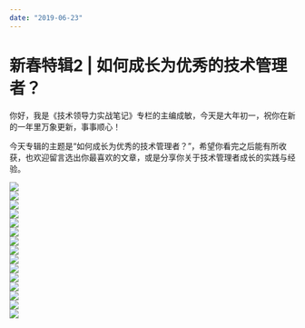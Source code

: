 ```yaml
---
date: "2019-06-23"
---  
```

      
# 新春特辑2 | 如何成长为优秀的技术管理者？
你好，我是《技术领导力实战笔记》专栏的主编成敏，今天是大年初一，祝你在新的一年里万象更新，事事顺心！

今天专辑的主题是“如何成长为优秀的技术管理者？”，希望你看完之后能有所收获，也欢迎留言选出你最喜欢的文章，或是分享你关于技术管理者成长的实践与经验。

[![](./httpsstatic001geekbangorgresourceimage729b72cce3506deaa43d8bfd38a7517a839b.jpg)](https://time.geekbang.org/column/article/5765)  
[![](./httpsstatic001geekbangorgresourceimagea12fa115736e6e51b29ad43551adfd07e92f.jpg)](https://time.geekbang.org/column/article/11829)  
[![](./httpsstatic001geekbangorgresourceimage3bef3b76065b66e0c070795d4de55e700def.jpg)](https://time.geekbang.org/column/article/41315)  
[![](./httpsstatic001geekbangorgresourceimage1f9d1f828d4896c7494d12c8a9f57e3ed19d.jpg)](https://time.geekbang.org/column/article/41898)  
[![](./httpsstatic001geekbangorgresourceimaged016d0e69b90e1e5707891da7c0841290116.jpg)](https://time.geekbang.org/column/article/65311)  
[![](./httpsstatic001geekbangorgresourceimage11bd11622638116cbce02e79c7d396629abd.jpg)](https://time.geekbang.org/column/article/69096)  
[![](./httpsstatic001geekbangorgresourceimage08dc08e0e9d1f9da309e283170232db10cdc.jpg)](https://time.geekbang.org/column/article/70873)  
[![](./httpsstatic001geekbangorgresourceimage2c8e2ccf7d156e96fbfb946110502c2e2d8e.jpg)](https://time.geekbang.org/column/article/71156)  
[![](./httpsstatic001geekbangorgresourceimageeb14eba8f6fe6d144962ab874402da8b0f14.jpg)](https://time.geekbang.org/column/article/73335)  
[![](./httpsstatic001geekbangorgresourceimageb038b010892be243589f51fe34ba32369e38.jpg)](https://time.geekbang.org/column/article/73596)  
[![](./httpsstatic001geekbangorgresourceimage6e266e431d38cff47cf16998e4a1c3866626.jpg)](https://time.geekbang.org/column/article/75727)  
[![](./httpsstatic001geekbangorgresourceimage05b0050ae62a12f1720b13870e34ee0f65b0.jpg)](https://time.geekbang.org/column/article/77303)  
[![](./httpsstatic001geekbangorgresourceimagebd5dbdb3a89e18e6affa67d1e611ad81d75d.jpg)](https://time.geekbang.org/column/article/77888)  
[![](./httpsstatic001geekbangorgresourceimage41b641b90fb26c042c4c80e3f81e1f5e8db6.jpg)](https://time.geekbang.org/column/article/7674)  
[![](./httpsstatic001geekbangorgresourceimageed72eddc1975a2d22a14fccac992fb8b0572.jpg)](https://time.geekbang.org/column/article/41650)

<!-- [[[read_end]]] -->